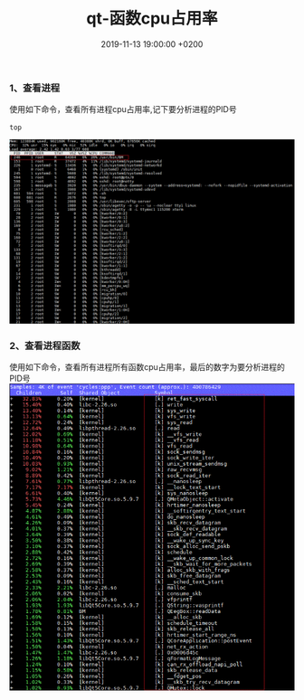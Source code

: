 ﻿---
layout: post
title:  "qt-函数cpu占用率"
date:   2019-11-13 19:00:00 +0200
categories: matlab
---
### 1、查看进程   
使用如下命令，查看所有进程cpu占用率,记下要分析进程的PID号
```
top
```
![image](/img/2019-11-13-qt-函数cpu占用率/top.gif "image")
### 2、查看进程函数  
使用如下命令，查看所有进程所有函数cpu占用率，最后的数字为要分析进程的PID号
![image](/img/2019-11-13-qt-函数cpu占用率/detail.gif "image")
